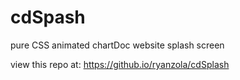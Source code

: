 # cdSpash
pure CSS animated chartDoc website splash screen

view this repo at:
https://github.io/ryanzola/cdSplash
